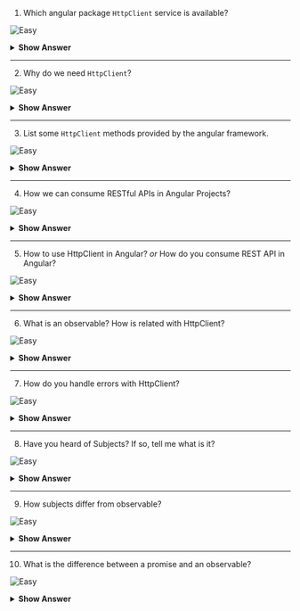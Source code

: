 1. Which angular package `HttpClient` service is available?

![Easy](https://github.com/revaturelabs/interviewquestions/blob/dev/ComplexityTags/simple%20(2).svg)

<details>
<summary><b>Show Answer</b></summary>
<blockquote>

`@angular/common/http` 

</blockquote>
</details>
  
---
 
2. Why do we need `HttpClient`?

![Easy](https://github.com/revaturelabs/interviewquestions/blob/dev/ComplexityTags/simple%20(2).svg)

<details>
<summary><b>Show Answer</b></summary>
<blockquote>

The front-end of applications communicate with back-end services to get or send the data over HTTP protocol using either XMLHttpRequest interface or fetch API . This communication is done in Angular with the help of `HttpClient`.

</blockquote>
</details>
  
---
 
3. List some `HttpClient` methods provided by the angular framework.

![Easy](https://github.com/revaturelabs/interviewquestions/blob/dev/ComplexityTags/simple%20(2).svg)

<details>
<summary><b>Show Answer</b></summary>
<blockquote>

- `HttpClient.get()` method is used to fetch data from a server. 
- `HttpClient.post()` method is used to send the data to the server.
- `HttpClient.put()` method is used to update the data in th server
- `HttpClient.delete()` method is used to delete the data in the server

All `HttpClient` methods return an **Observable** of something. In general, an observable can return multiple values over time. 
	
</blockquote>
</details>
  
---
 
4. How we can consume RESTful APIs in Angular Projects?

![Easy](https://github.com/revaturelabs/interviewquestions/blob/dev/ComplexityTags/simple%20(2).svg)

<details>
<summary><b>Show Answer</b></summary>
<blockquote>
	
We can consume RESTful APIs in Angular application using HttpClient API.
	
</blockquote>
</details>
  
---
 
5. How to use HttpClient in Angular? _or_ How do you consume REST API in Angular?

![Easy](https://github.com/revaturelabs/interviewquestions/blob/dev/ComplexityTags/simple%20(2).svg)

<details>
<summary><b>Show Answer</b></summary>
<blockquote>

HttpClient API service is used to make communication between front-end web apps with backend services. This communication is done over HTTP protocol.

To work with HttpClient service in Angular, you need to import the `HttpClientModule` in `app.module.ts` file. Then inject HttpClient service in constructor method after that you can hit the remote server via HTTP’s POST, GET, PUT and DELETE methods.

Then create a service (`employee.service.ts`) to handle all HTTP requests. We import the `HttpClient` and `HttpHeaders` services to make the HTTP request work. Here, we create CRUD operations using HttpClient methods (GET, POST, PUT, DELETE) 
	
For example:
```ts
import { Injectable } from '@angular/core';
import { HttpClient, HttpHeaders } from '@angular/common/http';
import { Observable } from 'rxjs';
import { Employee } from './Employee';

@Injectable({providedIn: 'root'})
export class EmployeeService {
  // Base url
  baseurl = 'http://localhost:3000/employees/';
  
  constructor(private http: HttpClient) { }
  
  // Http Headers
  httpOptions = {
    headers: new HttpHeaders({
      'Content-Type': 'application/json'
    })
  }
  
  // POST
  CreateEmployee(data): Observable<Employee> {
    return this.http.post<Employee>(this.baseurl , JSON.stringify(data), this.httpOptions);
  }  
  
  // GET
  GetEmployee(id): Observable<Employee> {
    return this.http.get<Employee>(this.baseurl + id)
  }
  
  // PUT
  UpdateEmployee(id, data): Observable<Employee> {
    return this.http.put<Employee>(this.baseurl + id, JSON.stringify(data), this.httpOptions)
  }
  
  // DELETE
  DeleteEmployee(id){
    return this.http.delete<Employee>(this.baseurl + id, this.httpOptions)
    )
  } 
}
```

</blockquote>
</details>
  
---
 
6. What is an observable? How is related with HttpClient?

![Easy](https://github.com/revaturelabs/interviewquestions/blob/dev/ComplexityTags/simple%20(2).svg)

<details>
<summary><b>Show Answer</b></summary>
<blockquote>


Observable in Angular is a feature that provides support for delivering messages between different parts of your single-page application. This feature is frequently used in Angular because it is responsible for handling multiple values, asynchronous programming in Javascript, and also event handling processes.
	
All `HttpClient` methods return an **Observable** of something.
	
</blockquote>
</details>
  
---
 
7. How do you handle errors with HttpClient?

![Easy](https://github.com/revaturelabs/interviewquestions/blob/dev/ComplexityTags/simple%20(2).svg)

<details>
<summary><b>Show Answer</b></summary>
<blockquote>

By using Angular's *HttpClient* along with `catchError` from RxJS, we can easily write a function to handle errors within each service. *HttpClient* will also conveniently parse JSON responses and returns an observable object. 

There are two categories of errors which need to be handled differently:
* Client-side: Network problems and front-end code errors. With *HttpClient*, these errors return *ErrorEvent* instances. 
* Server-side: AJAX errors, user errors, back-end code errors, database errors, file system errors. With *HttpClient*, these errors return HTTP Error Responses.

By verifying if an error is an instance of *ErrorEvent*, we can figure out which type of error we have and handle it accordingly. 

To catch errors, we "pipe" the observable result from `http.get()` (or any *HttpClient* methods) through an RxJS `catchError()` operator. Also, we add the `retry(1)` function to the pipe to retry all requests once before failing.

</blockquote>
</details>
  
---
 
8. Have you heard of Subjects? If so, tell me what is it?

![Easy](https://github.com/revaturelabs/interviewquestions/blob/dev/ComplexityTags/simple%20(2).svg)

<details>
<summary><b>Show Answer</b></summary>
<blockquote>

A Subject is a special type of Observable that allows values to be multicasted to many Observers. The subjects are also observers because they can subscribe to another observable and get value from it, which it will multicast to all of its subscribers.

</blockquote>
</details>
  
---
 
9. How subjects differ from observable?

![Easy](https://github.com/revaturelabs/interviewquestions/blob/dev/ComplexityTags/simple%20(2).svg)

<details>
<summary><b>Show Answer</b></summary>
<blockquote>

Every Subject is an Observable. Given a Subject, you can subscribe to it, providing an Observer, which will start receiving values normally. From the perspective of the Observer, it cannot tell whether the Observable execution is coming from a plain unicast Observable or a Subject.

</blockquote>
</details>
  
---
 
10. What is the difference between a promise and an observable?

![Easy](https://github.com/revaturelabs/interviewquestions/blob/dev/ComplexityTags/simple%20(2).svg)

<details>
<summary> <b>Show Answer</b></summary>
<blockquote>
	
- A Promise emits a single value while Observable can emit multiple values. 
- So, while handling a HTTP request, a Promise can manage a single response for the same request, but if there are multiple responses to the same request, then we have to use an Observable.
	
```ts
const promise = new Promise((data) =>{ 
    data(1);
    data(2);
    data(3);    }).then(element => console.log('Promise '+ element));
// Logs:
// Promise 1
 
const observable = new Observable((data) => {
    data.next(1);
    data.next(2);
    data.next(3);   }).subscribe(element => console.log('Observable ' + element));
 
// Logs:
//Observable 1
//Observable 2
//Observable 3
	
```

11. Every frontend application needs to communicate with the backend microservices to share the data over the HTTP protocol. How this communication established in angular? 

![Easy](https://github.com/revaturelabs/interviewquestions/blob/dev/ComplexityTags/simple%20(2).svg)

<details>
<summary><b>Show Answer</b></summary>
<blockquote>

Using `HttpClient` Service

</blockquote>
</details>
  
---
 

